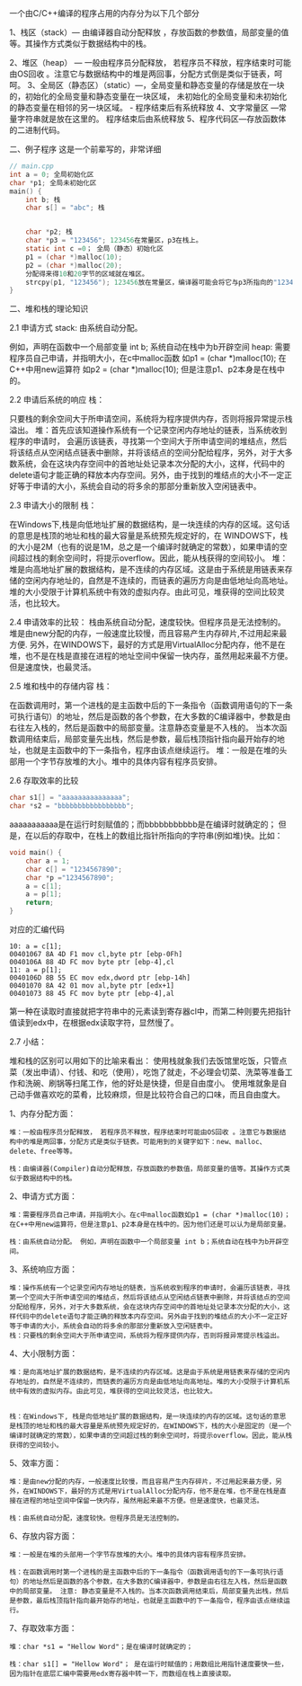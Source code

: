 一个由C/C++编译的程序占用的内存分为以下几个部分

1、栈区（stack）— 由编译器自动分配释放 ，存放函数的参数值，局部变量的值等。其操作方式类似于数据结构中的栈。 

2、堆区（heap） — 一般由程序员分配释放， 若程序员不释放，程序结束时可能由OS回收 。注意它与数据结构中的堆是两回事，分配方式倒是类似于链表，呵呵。 3、全局区（静态区）（static）—，全局变量和静态变量的存储是放在一块的，初始化的全局变量和静态变量在一块区域， 未初始化的全局变量和未初始化的静态变量在相邻的另一块区域。 - 程序结束后有系统释放 4、文字常量区 —常量字符串就是放在这里的。 程序结束后由系统释放 5、程序代码区—存放函数体的二进制代码。

二、例子程序 这是一个前辈写的，非常详细

```c
// main.cpp
int a = 0; 全局初始化区
char *p1; 全局未初始化区
main() {
    int b; 栈
    char s[] = "abc"; 栈


    char *p2; 栈
    char *p3 = "123456"; 123456在常量区，p3在栈上。
    static int c =0； 全局（静态）初始化区
    p1 = (char *)malloc(10);
    p2 = (char *)malloc(20);
    分配得来得10和20字节的区域就在堆区。
    strcpy(p1, "123456"); 123456放在常量区，编译器可能会将它与p3所指向的"123456"优化成一个地方。
}
```

二、堆和栈的理论知识 

2.1 申请方式 stack: 由系统自动分配。 

例如，声明在函数中一个局部变量 int b; 系统自动在栈中为b开辟空间 heap: 需要程序员自己申请，并指明大小，在c中malloc函数 如p1 = (char *)malloc(10); 在C++中用new运算符 如p2 = (char *)malloc(10); 但是注意p1、p2本身是在栈中的。

2.2 申请后系统的响应 栈：

只要栈的剩余空间大于所申请空间，系统将为程序提供内存，否则将报异常提示栈溢出。 堆：首先应该知道操作系统有一个记录空闲内存地址的链表，当系统收到程序的申请时， 会遍历该链表，寻找第一个空间大于所申请空间的堆结点，然后将该结点从空闲结点链表中删除，并将该结点的空间分配给程序，另外，对于大多数系统，会在这块内存空间中的首地址处记录本次分配的大小，这样，代码中的delete语句才能正确的释放本内存空间。另外，由于找到的堆结点的大小不一定正好等于申请的大小，系统会自动的将多余的那部分重新放入空闲链表中。

2.3 申请大小的限制 栈：

在Windows下,栈是向低地址扩展的数据结构，是一块连续的内存的区域。这句话的意思是栈顶的地址和栈的最大容量是系统预先规定好的，在 WINDOWS下，栈的大小是2M（也有的说是1M，总之是一个编译时就确定的常数），如果申请的空间超过栈的剩余空间时，将提示overflow。因此，能从栈获得的空间较小。 堆：堆是向高地址扩展的数据结构，是不连续的内存区域。这是由于系统是用链表来存储的空闲内存地址的，自然是不连续的，而链表的遍历方向是由低地址向高地址。堆的大小受限于计算机系统中有效的虚拟内存。由此可见，堆获得的空间比较灵活，也比较大。

2.4 申请效率的比较： 栈由系统自动分配，速度较快。但程序员是无法控制的。 堆是由new分配的内存，一般速度比较慢，而且容易产生内存碎片,不过用起来最方便. 另外，在WINDOWS下，最好的方式是用VirtualAlloc分配内存，他不是在堆，也不是在栈是直接在进程的地址空间中保留一快内存，虽然用起来最不方便。但是速度快，也最灵活。

2.5 堆和栈中的存储内容 栈：

在函数调用时，第一个进栈的是主函数中后的下一条指令（函数调用语句的下一条可执行语句）的地址，然后是函数的各个参数，在大多数的C编译器中，参数是由右往左入栈的，然后是函数中的局部变量。注意静态变量是不入栈的。 当本次函数调用结束后，局部变量先出栈，然后是参数，最后栈顶指针指向最开始存的地址，也就是主函数中的下一条指令，程序由该点继续运行。 堆：一般是在堆的头部用一个字节存放堆的大小。堆中的具体内容有程序员安排。

2.6 存取效率的比较

```c
char s1[] = "aaaaaaaaaaaaaaa";
char *s2 = "bbbbbbbbbbbbbbbbb";
```

aaaaaaaaaaa是在运行时刻赋值的；而bbbbbbbbbbb是在编译时就确定的； 但是，在以后的存取中，在栈上的数组比指针所指向的字符串(例如堆)快。比如：

```c
void main() {
    char a = 1;
    char c[] = "1234567890";
    char *p ="1234567890";
    a = c[1];
    a = p[1];
    return;
}
```

对应的汇编代码

```
10: a = c[1];
00401067 8A 4D F1 mov cl,byte ptr [ebp-0Fh]
0040106A 88 4D FC mov byte ptr [ebp-4],cl
11: a = p[1];
0040106D 8B 55 EC mov edx,dword ptr [ebp-14h]
00401070 8A 42 01 mov al,byte ptr [edx+1]
00401073 88 45 FC mov byte ptr [ebp-4],al
```

第一种在读取时直接就把字符串中的元素读到寄存器cl中，而第二种则要先把指针值读到edx中，在根据edx读取字符，显然慢了。

2.7 小结： 

堆和栈的区别可以用如下的比喻来看出： 使用栈就象我们去饭馆里吃饭，只管点菜（发出申请）、付钱、和吃（使用），吃饱了就走，不必理会切菜、洗菜等准备工作和洗碗、刷锅等扫尾工作，他的好处是快捷，但是自由度小。 使用堆就象是自己动手做喜欢吃的菜肴，比较麻烦，但是比较符合自己的口味，而且自由度大。

1、内存分配方面：

```
堆：一般由程序员分配释放， 若程序员不释放，程序结束时可能由OS回收 。注意它与数据结构中的堆是两回事，分配方式是类似于链表。可能用到的关键字如下：new、malloc、delete、free等等。

栈：由编译器(Compiler)自动分配释放，存放函数的参数值，局部变量的值等。其操作方式类似于数据结构中的栈。
```

2、申请方式方面：

```
堆：需要程序员自己申请，并指明大小。在c中malloc函数如p1 = (char *)malloc(10)；在C++中用new运算符，但是注意p1、p2本身是在栈中的。因为他们还是可以认为是局部变量。

栈：由系统自动分配。 例如，声明在函数中一个局部变量 int b；系统自动在栈中为b开辟空间。
```

3、系统响应方面：

```
堆：操作系统有一个记录空闲内存地址的链表，当系统收到程序的申请时，会遍历该链表，寻找第一个空间大于所申请空间的堆结点，然后将该结点从空闲结点链表中删除，并将该结点的空间分配给程序，另外，对于大多数系统，会在这块内存空间中的首地址处记录本次分配的大小，这样代码中的delete语句才能正确的释放本内存空间。另外由于找到的堆结点的大小不一定正好等于申请的大小，系统会自动的将多余的那部分重新放入空闲链表中。
栈：只要栈的剩余空间大于所申请空间，系统将为程序提供内存，否则将报异常提示栈溢出。
```

4、大小限制方面：

```
堆：是向高地址扩展的数据结构，是不连续的内存区域。这是由于系统是用链表来存储的空闲内存地址的，自然是不连续的，而链表的遍历方向是由低地址向高地址。堆的大小受限于计算机系统中有效的虚拟内存。由此可见，堆获得的空间比较灵活，也比较大。


栈：在Windows下, 栈是向低地址扩展的数据结构，是一块连续的内存的区域。这句话的意思是栈顶的地址和栈的最大容量是系统预先规定好的，在WINDOWS下，栈的大小是固定的（是一个编译时就确定的常数），如果申请的空间超过栈的剩余空间时，将提示overflow。因此，能从栈获得的空间较小。
```

5、效率方面：

```
堆：是由new分配的内存，一般速度比较慢，而且容易产生内存碎片，不过用起来最方便，另外，在WINDOWS下，最好的方式是用VirtualAlloc分配内存，他不是在堆，也不是在栈是直接在进程的地址空间中保留一快内存，虽然用起来最不方便。但是速度快，也最灵活。

栈：由系统自动分配，速度较快。但程序员是无法控制的。
```

6、存放内容方面：

```
堆：一般是在堆的头部用一个字节存放堆的大小。堆中的具体内容有程序员安排。

栈：在函数调用时第一个进栈的是主函数中后的下一条指令（函数调用语句的下一条可执行语句）的地址然后是函数的各个参数，在大多数的C编译器中，参数是由右往左入栈，然后是函数中的局部变量。 注意: 静态变量是不入栈的。当本次函数调用结束后，局部变量先出栈，然后是参数，最后栈顶指针指向最开始存的地址，也就是主函数中的下一条指令，程序由该点继续运行。
```

7、存取效率方面：

```
堆：char *s1 = "Hellow Word"；是在编译时就确定的；

栈：char s1[] = "Hellow Word"； 是在运行时赋值的；用数组比用指针速度要快一些，因为指针在底层汇编中需要用edx寄存器中转一下，而数组在栈上直接读取。
```